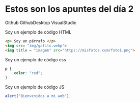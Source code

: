 # Estos son los apuntes del día 2 

Github
GithubDesktop
VisualStudio


Soy un ejemplo de código HTML

```html
<p> Soy un párrafo </p>
<img src= "img/gatito.webp">
<img title = "imagen" src="https://misfotos.com/foto1.png">

```

Soy un ejemplo de código css

```css
p {
    color: "red";
}
```

Soy un ejemplo de código JS
```js
alert("Bienvenidos a mi web");
```

